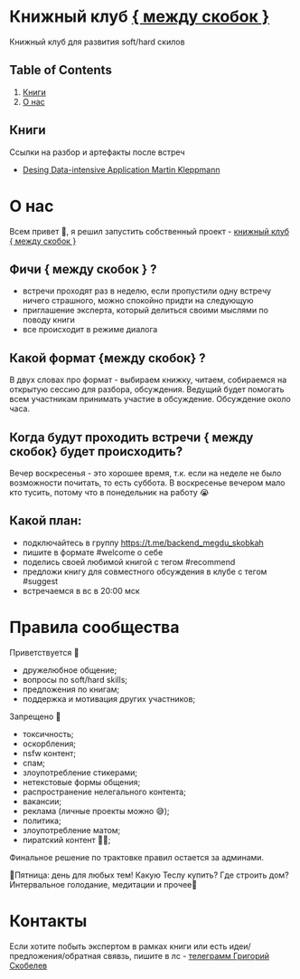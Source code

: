 # Книжный клуб [{ между скобок }](https://t.me/backend_megdu_skobkah)
Книжный клуб для развития soft/hard скилов 

## Table of Contents
1. [Книги](https://github.com/between-brackets/between-brackets#книги)
2. [О нас](https://github.com/between-brackets/between-brackets#о-нас)

## Книги
Ссылки на разбор и артефакты после встреч 
+ [Desing Data-intensive Application Martin Kleppmann](https://github.com/between-brackets/between-brackets/blob/main/desing-data-intensive-application/desing-data-intensive-application.md#desing-data-intensive-application-martin-kleppmann)

# О нас 
Всем привет 👋, я решил запустить собственный проект - [книжный клуб { между скобок }](https://t.me/backend_megdu_skobkah)

## Фичи { между скобок } ?
+ встречи проходят раз в неделю, если пропустили одну встречу ничего страшного, можно спокойно придти на следующую
+ приглашение эксперта, который делиться своими мыслями по поводу книги
+ все происходит в режиме диалога

## Какой формат {между скобок} ?
В двух словах про формат - выбираем книжку, читаем, собираемся на открытую сессию для разбора, обсуждения. Ведущий будет помогать всем участникам принимать участие в обсуждение. Обсуждение около часа.

## Когда будут проходить встречи { между скобок} будет происходить?
Вечер воскресенья - это хорошее время, т.к. если на неделе не было возможности почитать, то есть суббота. В воскресенье вечером мало кто тусить, потому что в понедельник на работу 😭

## Какой план:
- подключайтесь в группу https://t.me/backend_megdu_skobkah
- пишите в формате #welcome о себе
- поделись своей любимой книгой с тегом #recommend
- предложи книгу для совместного обсуждения в клубе с тегом #suggest
- встречаемся в вс в 20:00 мск

# Правила сообщества
Приветствуется 🤩
- дружелюбное общение;
- вопросы по soft/hard skills;
- предложения по книгам;
- поддержка и мотивация других участников;

Запрещено 🌚
- токсичность;
- оскорбления;
- nsfw контент;
- спам;
- злоупотребление стикерами;
- нетекстовые формы общения;
- распространение нелегального контента;
- вакансии;
- реклама (личные проекты можно 😅);
- политика;
- злоупотребление матом;
- пиратский контент 🏴‍☠️;

Финальное решение по трактовке правил остается за админами.

🍻Пятница: день для любых тем! Какую Теслу купить? Где строить дом? Интервальное голодание, медитации и прочее🍻

# Контакты 
Если хотите побыть экспертом в рамках книги или есть идеи/предложения/обратная свявзь, пишите в лс - [телеграмм Григорий Скобелев](https://t.me/gskoba)

